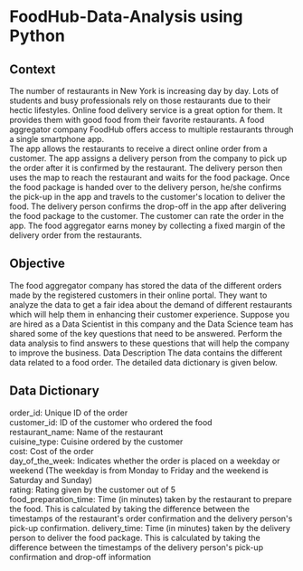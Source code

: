 # FoodHub-Data-Analysis using Python

## Context
The number of restaurants in New York is increasing day by day. Lots of students and busy
professionals rely on those restaurants due to their hectic lifestyles. Online food delivery service
is a great option for them. It provides them with good food from their favorite restaurants. A food
aggregator company FoodHub offers access to multiple restaurants through a single
smartphone app.</br>
The app allows the restaurants to receive a direct online order from a customer. The app
assigns a delivery person from the company to pick up the order after it is confirmed by the
restaurant. The delivery person then uses the map to reach the restaurant and waits for the food
package. Once the food package is handed over to the delivery person, he/she confirms the
pick-up in the app and travels to the customer's location to deliver the food. The delivery person
confirms the drop-off in the app after delivering the food package to the customer. The customer
can rate the order in the app. The food aggregator earns money by collecting a fixed margin of
the delivery order from the restaurants.</br>

## Objective
The food aggregator company has stored the data of the different orders made by the registered
customers in their online portal. They want to analyze the data to get a fair idea about the
demand of different restaurants which will help them in enhancing their customer experience.
Suppose you are hired as a Data Scientist in this company and the Data Science team has
shared some of the key questions that need to be answered. Perform the data analysis to find
answers to these questions that will help the company to improve the business.
Data Description
The data contains the different data related to a food order. The detailed data dictionary is given
below.

## Data Dictionary
order_id: Unique ID of the order</br>
customer_id: ID of the customer who ordered the food</br>
restaurant_name: Name of the restaurant</br>
cuisine_type: Cuisine ordered by the customer</br>
cost: Cost of the order</br>
day_of_the_week: Indicates whether the order is placed on a weekday or weekend (The
weekday is from Monday to Friday and the weekend is Saturday and Sunday)</br>
rating: Rating given by the customer out of 5</br>
food_preparation_time: Time (in minutes) taken by the restaurant to prepare the food. This
is calculated by taking the difference between the timestamps of the restaurant's order
confirmation and the delivery person's pick-up confirmation.
delivery_time: Time (in minutes) taken by the delivery person to deliver the food package.
This is calculated by taking the difference between the timestamps of the delivery person's
pick-up confirmation and drop-off information

